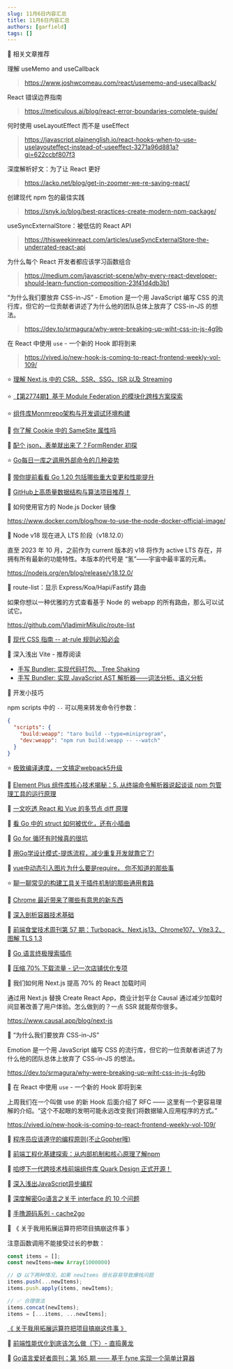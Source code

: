 ```yaml
---
slug: 11月6日内容汇总
title: 11月6日内容汇总
authors: [garfield]
tags: []
---
```


📒 相关文章推荐

理解 useMemo and useCallback

> https://www.joshwcomeau.com/react/usememo-and-usecallback/

React 错误边界指南

> https://meticulous.ai/blog/react-error-boundaries-complete-guide/

何时使用 useLayoutEffect 而不是 useEffect

> https://javascript.plainenglish.io/react-hooks-when-to-use-uselayouteffect-instead-of-useeffect-3271a96d881a?gi=622ccbf807f3

深度解析好文：为了让 React 更好

> https://acko.net/blog/get-in-zoomer-we-re-saving-react/

创建现代 npm 包的最佳实践

> https://snyk.io/blog/best-practices-create-modern-npm-package/

useSyncExternalStore：被低估的 React API

> https://thisweekinreact.com/articles/useSyncExternalStore-the-underrated-react-api

为什么每个 React 开发者都应该学习函数组合

> https://medium.com/javascript-scene/why-every-react-developer-should-learn-function-composition-23f41d4db3b1

“为什么我们要放弃 CSS-in-JS” - Emotion 是一个用 JavaScript 编写 CSS 的流行库，但它的一位贡献者讲述了为什么他的团队总体上放弃了 CSS-in-JS 的想法。

> https://dev.to/srmagura/why-were-breaking-up-wiht-css-in-js-4g9b

在 React 中使用 `use` - 一个新的 Hook 即将到来

> https://vived.io/new-hook-is-coming-to-react-frontend-weekly-vol-109/

⭐️ [理解 Next.js 中的 CSR、SSR、SSG、ISR 以及 Streaming](https://juejin.cn/post/7162775935828115469)

⭐️ [【第2774期】基于 Module Federation 的模块化跨栈方案探索](https://mp.weixin.qq.com/s/Fqy_pkgKvZrdZZc3t5xgdA)

⭐️ [组件库Monmrepo架构与开发调试环境构建](https://mp.weixin.qq.com/s/z-tKxgRPmdyR0zwc78Khgw)

📒 [你了解 Cookie 中的 SameSite 属性吗](https://mp.weixin.qq.com/s/CG5plqmv1-pFT-qRDJk-nQ)

📒 [配个 json，表单就出来了？FormRender 初探](https://mp.weixin.qq.com/s/bEaL-TYR0aNMwWZWYgXnWA)

⭐️ [Go每日一库之调用外部命令的几种姿势](https://mp.weixin.qq.com/s/dG58Dtml2FfU_aANJCgkfQ)

📒 [带你提前看看 Go 1.20 包括哪些重大变更和性能提升](https://mp.weixin.qq.com/s/hyfa1NIeMoBbdiIbGVDkFg)

📒 [GitHub上高质量数据结构与算法项目推荐！](https://mp.weixin.qq.com/s/C_8NZLx4TOX-8Xw5q4Xzyg)

📒 如何使用官方的 Node.js Docker 镜像

https://www.docker.com/blog/how-to-use-the-node-docker-official-image/

📒 Node v18 现在进入 LTS 阶段（v18.12.0）

直至 2023 年 10 月，之前作为 current 版本的 v18 将作为 active LTS 存在，并拥有所有最新的功能特性。本版本的代号是 “氢”——宇宙中最丰富的元素。

https://nodejs.org/en/blog/release/v18.12.0/

📒 route-list：显示 Express/Koa/Hapi/Fastify 路由

如果你想以一种优雅的方式查看基于 Node 的 webapp 的所有路由，那么可以试试它。

https://github.com/VladimirMikulic/route-list

📒 [现代 CSS 指南 -- at-rule 规则必知必会](https://mp.weixin.qq.com/s/LkM_Y-9OfgXatocVsM6m6g)

📒 深入浅出 Vite - 推荐阅读

- [手写 Bundler: 实现代码打包、 Tree Shaking](https://juejin.cn/book/7050063811973218341/section/7070419010021490702)
- [手写 Bundler: 实现 JavaScript AST 解析器——词法分析、语义分析](https://juejin.cn/book/7050063811973218341/section/7066614663533821983)

📒 开发小技巧

npm scripts 中的 `--` 可以用来转发命令行参数：

```json
{
  "scripts": {
    "build:weapp": "taro build --type=miniprogram",
    "dev:weapp": "npm run build:weapp -- --watch"
  }
}
```

⭐️ [极致编译速度，一文搞定webpack5升级](https://juejin.cn/post/7161303856943464455)

📒 [Element Plus 组件库核心技术揭秘：5. 从终端命令解析器说起谈谈 npm 包管理工具的运行原理](https://juejin.cn/post/7161063570594070559)

📒 [一文吃透 React 和 Vue 的多节点 diff 原理](https://juejin.cn/post/7161063643105198093)

📒 [看 Go 中的 struct 如何被优化，还有小插曲](https://mp.weixin.qq.com/s/tc0amzQ5HDRTfORdq11RBg)

📒 [Go for 循环有时候真的很坑](https://mp.weixin.qq.com/s/Pcp2FjcXk7Q7sV0Z-bEUNw)

📒 [用Go学设计模式-提炼流程，减少重复开发就靠它了!](https://mp.weixin.qq.com/s/-Ysho1jI9MfrAIrplzj7UQ)

📒 [vue中动态引入图片为什么要是require， 你不知道的那些事](https://mp.weixin.qq.com/s/aERKozDPGPdrePl21mN9JA)

⭐️ [聊一聊常见的构建工具关于插件机制的那些通用套路](https://juejin.cn/post/7157902763534319624)

📒 [Chrome 最近带来了哪些有意思的新东西](https://mp.weixin.qq.com/s/6Rr1UfMTa-Y6H7_VAtv0aw)

📒 [深入剖析容器技术基础](https://mp.weixin.qq.com/s/JbmA1NK4CWOiD0gOTXa_AA)

📒 [前端食堂技术周刊第 57 期：Turbopack、Next.js13、Chrome107、Vite3.2、图解 TLS 1.3](https://mp.weixin.qq.com/s/1bUGWcOfvdBR1vLDp_T6Qw)

📒 [Go 语言终极搜索插件](https://mp.weixin.qq.com/s/025-MLMAbdT38kWI--AoYg)

📒 [压缩 70% 下载流量 - 记一次店铺优化专项](https://mp.weixin.qq.com/s/cFwqrnpww-kNL7-JRoydBA)

📒 我们如何用 Next.js 提高 70% 的 React 加载时间

通过用 Next.js 替换 Create React App，商业计划平台 Causal 通过减少加载时间显著改善了用户体验。怎么做到的？一点 SSR 就能帮你很多。

https://www.causal.app/blog/next-js

📒 “为什么我们要放弃 CSS-in-JS”

Emotion 是一个用 JavaScript 编写 CSS 的流行库，但它的一位贡献者讲述了为什么他的团队总体上放弃了 CSS-in-JS 的想法。

https://dev.to/srmagura/why-were-breaking-up-wiht-css-in-js-4g9b

📒 在 React 中使用 `use` - 一个新的 Hook 即将到来

上周我们在一个叫做 use 的新 Hook 后面介绍了 RFC —— 这里有一个更容易理解的介绍。“这个不起眼的发明可能永远改变我们将数据输入应用程序的方式。”

https://vived.io/new-hook-is-coming-to-react-frontend-weekly-vol-109/

📒 [程序员应该遵守的编程原则(不止Gopher哦)](https://mp.weixin.qq.com/s/94thx36Ao2PYQ-8Cbto-wQ)

📒 [前端工程化基建探索：从内部机制和核心原理了解npm](https://mp.weixin.qq.com/s/mL1pv2kPKvtaHalr7PXKow)

📒 [哈啰下一代跨技术栈前端组件库 Quark Design 正式开源！](https://mp.weixin.qq.com/s/f1N7FhlNshEP30s9ph_R8Q)

📒 [深入浅出JavaScript异步编程](https://mp.weixin.qq.com/s/6EdUBn3Dk_F9BgBQfLwpRQ)

📒 [深度解密Go语言之关于 interface 的 10 个问题](https://mp.weixin.qq.com/s/6KxJRG3lKUDY734t4EzAaA)

📒 [手撸源码系列 - cache2go](https://mp.weixin.qq.com/s/qyEiEACuUd8SsyqCDLUjXA)

📒 《 关于我用拓展运算符把项目搞崩这件事 》

注意函数调用不能接受过长的参数：

```ts
const items = [];
const newItems=new Array(1000000)

// ❎ 以下两种情况，如果 newItems 很长容易导致爆栈问题
items.push(...newItems);
items.push.apply(items, newItems);

// ✅ 合理做法
items.concat(newItems);
items = [...items, ...newItems];
```

[《 关于我用拓展运算符把项目搞崩这件事 》](https://mp.weixin.qq.com/s/vmlVUwM05PEZj15doanLaA)

📒 [前端性能优化到底该怎么做（下）- 直捣黄龙](https://mp.weixin.qq.com/s/EcShs5E7lH7jdQGMttFmYA)

📒 [Go语言爱好者周刊：第 165 期 —— 基于 fyne 实现一个简单计算器](https://mp.weixin.qq.com/s/0h9pGl04-9AsbF_OTF8TSg)
